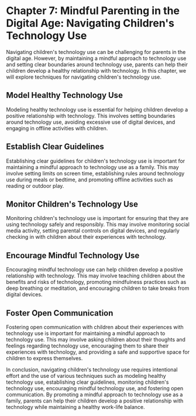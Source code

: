 Chapter 7: Mindful Parenting in the Digital Age: Navigating Children's Technology Use
=====================================================================================

Navigating children's technology use can be challenging for parents in the digital age. However, by maintaining a mindful approach to technology use and setting clear boundaries around technology use, parents can help their children develop a healthy relationship with technology. In this chapter, we will explore techniques for navigating children's technology use.

Model Healthy Technology Use
----------------------------

Modeling healthy technology use is essential for helping children develop a positive relationship with technology. This involves setting boundaries around technology use, avoiding excessive use of digital devices, and engaging in offline activities with children.

Establish Clear Guidelines
--------------------------

Establishing clear guidelines for children's technology use is important for maintaining a mindful approach to technology use as a family. This may involve setting limits on screen time, establishing rules around technology use during meals or bedtime, and promoting offline activities such as reading or outdoor play.

Monitor Children's Technology Use
---------------------------------

Monitoring children's technology use is important for ensuring that they are using technology safely and responsibly. This may involve monitoring social media activity, setting parental controls on digital devices, and regularly checking in with children about their experiences with technology.

Encourage Mindful Technology Use
--------------------------------

Encouraging mindful technology use can help children develop a positive relationship with technology. This may involve teaching children about the benefits and risks of technology, promoting mindfulness practices such as deep breathing or meditation, and encouraging children to take breaks from digital devices.

Foster Open Communication
-------------------------

Fostering open communication with children about their experiences with technology use is important for maintaining a mindful approach to technology use. This may involve asking children about their thoughts and feelings regarding technology use, encouraging them to share their experiences with technology, and providing a safe and supportive space for children to express themselves.

In conclusion, navigating children's technology use requires intentional effort and the use of various techniques such as modeling healthy technology use, establishing clear guidelines, monitoring children's technology use, encouraging mindful technology use, and fostering open communication. By promoting a mindful approach to technology use as a family, parents can help their children develop a positive relationship with technology while maintaining a healthy work-life balance.
